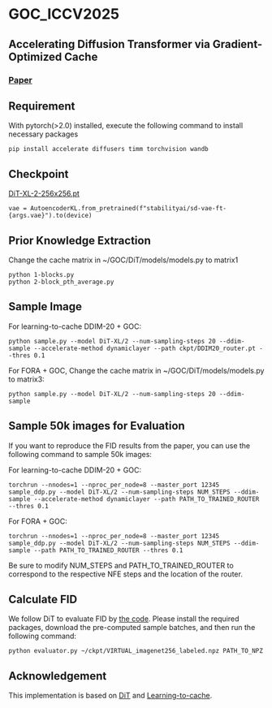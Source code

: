 # GOC_ICCV2025
## Accelerating Diffusion Transformer via Gradient-Optimized Cache


### [Paper](https://arxiv.org/abs/2503.05156)

## Requirement
With pytorch(>2.0) installed, execute the following command to install necessary packages
```
pip install accelerate diffusers timm torchvision wandb
```
## Checkpoint

[DiT-XL-2-256x256.pt](https://dl.fbaipublicfiles.com/DiT/models/DiT-XL-2-256x256.pt)

```
vae = AutoencoderKL.from_pretrained(f"stabilityai/sd-vae-ft-{args.vae}").to(device)
```

## Prior Knowledge Extraction
Change the cache matrix in ~/GOC/DiT/models/models.py to matrix1
```
python 1-blocks.py
python 2-block_pth_average.py
```

## Sample Image
For learning-to-cache DDIM-20 + GOC:
```
python sample.py --model DiT-XL/2 --num-sampling-steps 20 --ddim-sample --accelerate-method dynamiclayer --path ckpt/DDIM20_router.pt --thres 0.1
```

For FORA + GOC,
Change the cache matrix in ~/GOC/DiT/models/models.py to matrix3:
```
python sample.py --model DiT-XL/2 --num-sampling-steps 20 --ddim-sample 
```

## Sample 50k images for Evaluation
If you want to reproduce the FID results from the paper, you can use the following command to sample 50k images:

For learning-to-cache DDIM-20 + GOC:
```
torchrun --nnodes=1 --nproc_per_node=8 --master_port 12345 sample_ddp.py --model DiT-XL/2 --num-sampling-steps NUM_STEPS --ddim-sample --accelerate-method dynamiclayer --path PATH_TO_TRAINED_ROUTER --thres 0.1
```
For FORA + GOC:
```
torchrun --nnodes=1 --nproc_per_node=8 --master_port 12345 sample_ddp.py --model DiT-XL/2 --num-sampling-steps NUM_STEPS --ddim-sample --path PATH_TO_TRAINED_ROUTER --thres 0.1
```
Be sure to modify NUM_STEPS and PATH_TO_TRAINED_ROUTER to correspond to the respective NFE steps and the location of the router.

## Calculate FID
We follow DiT to evaluate FID by [the code](https://github.com/openai/guided-diffusion/tree/main/evaluations). Please install the required packages, download the pre-computed sample batches, and then run the following command:
```
python evaluator.py ~/ckpt/VIRTUAL_imagenet256_labeled.npz PATH_TO_NPZ
```

## Acknowledgement
This implementation is based on [DiT](https://github.com/facebookresearch/DiT) and [Learning-to-cache](https://github.com/horseee/learning-to-cache). 
